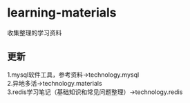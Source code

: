 # learning-materials
收集整理的学习资料
## 更新
1.mysql软件工具，参考资料->technology.mysql  
2.异地多活->technology.materials  
3.redis学习笔记（基础知识和常见问题整理）->technology.redis
